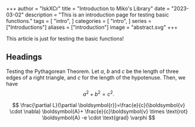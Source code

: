 +++
author = "IskXCr"
title = "Introduction to Miko's Library"
date = "2023-03-02"
description = "This is an introduction page for testing basic functions."
tags = [
    "intro",
]
categories = [
    "intro",
]
series = ["Introductions"]
aliases = ["introduction"]
image = "abstract.svg"
+++

This article is just for testing the basic functions!
<!--more-->

## Headings

Testing the Pythagorean Theorem.
Let $a$, $b$ and $c$ be the length of three edges of a right triangle, and $c$ for the length of the hypotenuse. Then, we have
$$
a^2+b^2=c^2.
$$

$$
\frac{\partial L}{\partial \boldsymbol{r}}=\frac{e}{c}(\boldsymbol{v} \cdot \nabla) \boldsymbol{A}+ \frac{e}{c}\boldsymbol{v} \times \text{rot} \boldsymbol{A} -e \cdot \text{grad} \varphi
$$
